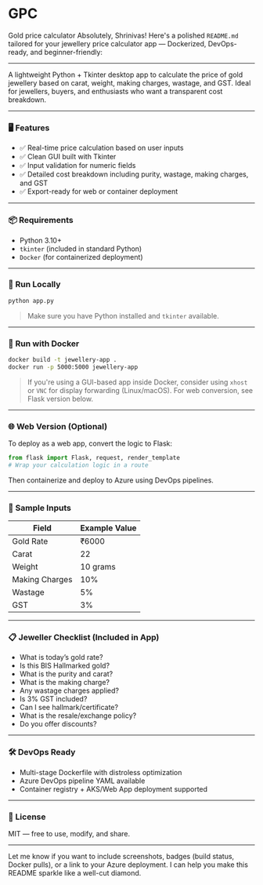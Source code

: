 # GPC
Gold price calculator
Absolutely, Shrinivas! Here's a polished `README.md` tailored for your jewellery price calculator app — Dockerized, DevOps-ready, and beginner-friendly:

---

A lightweight Python + Tkinter desktop app to calculate the price of gold jewellery based on carat, weight, making charges, wastage, and GST. Ideal for jewellers, buyers, and enthusiasts who want a transparent cost breakdown.

---

### 🖥️ Features

- ✅ Real-time price calculation based on user inputs  
- ✅ Clean GUI built with Tkinter  
- ✅ Input validation for numeric fields  
- ✅ Detailed cost breakdown including purity, wastage, making charges, and GST  
- ✅ Export-ready for web or container deployment  

---

### 📦 Requirements

- Python 3.10+
- `tkinter` (included in standard Python)
- `Docker` (for containerized deployment)

---

### 🚀 Run Locally

```bash
python app.py
```

> Make sure you have Python installed and `tkinter` available.

---

### 🐳 Run with Docker

```bash
docker build -t jewellery-app .
docker run -p 5000:5000 jewellery-app
```

> If you're using a GUI-based app inside Docker, consider using `xhost` or `VNC` for display forwarding (Linux/macOS). For web conversion, see Flask version below.

---

### 🌐 Web Version (Optional)

To deploy as a web app, convert the logic to Flask:

```python
from flask import Flask, request, render_template
# Wrap your calculation logic in a route
```

Then containerize and deploy to Azure using DevOps pipelines.

---

### 🧪 Sample Inputs

| Field             | Example Value |
|------------------|---------------|
| Gold Rate        | ₹6000         |
| Carat            | 22            |
| Weight           | 10 grams      |
| Making Charges   | 10%           |
| Wastage          | 5%            |
| GST              | 3%            |

---

### 📋 Jeweller Checklist (Included in App)

- What is today’s gold rate?
- Is this BIS Hallmarked gold?
- What is the purity and carat?
- What is the making charge?
- Any wastage charges applied?
- Is 3% GST included?
- Can I see hallmark/certificate?
- What is the resale/exchange policy?
- Do you offer discounts?

---

### 🛠 DevOps Ready

- Multi-stage Dockerfile with distroless optimization
- Azure DevOps pipeline YAML available
- Container registry + AKS/Web App deployment supported

---

### 📄 License

MIT — free to use, modify, and share.

---

Let me know if you want to include screenshots, badges (build status, Docker pulls), or a link to your Azure deployment. I can help you make this README sparkle like a well-cut diamond.
